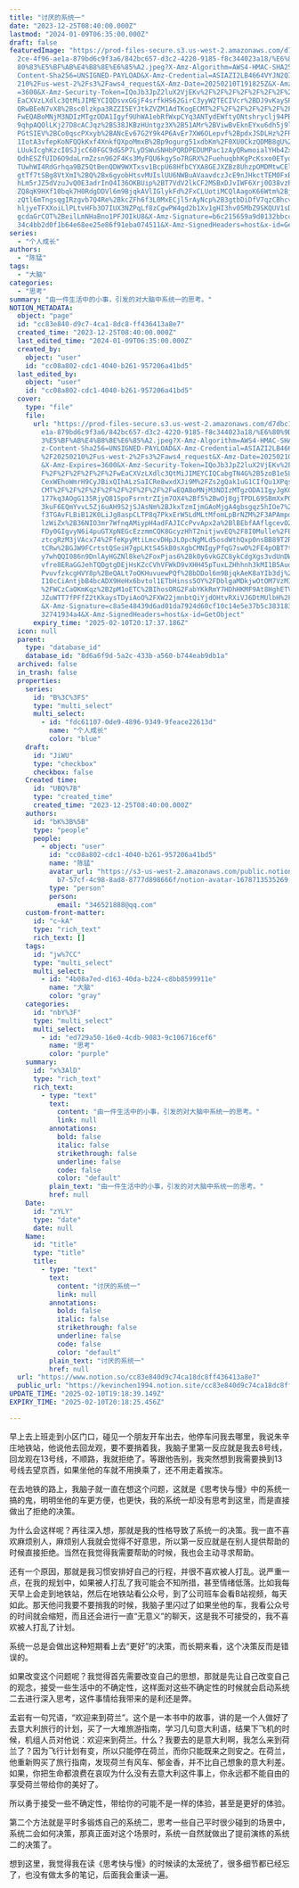 ```yaml
---
title: "讨厌的系统一"
date: "2023-12-25T08:40:00.000Z"
lastmod: "2024-01-09T06:35:00.000Z"
draft: false
featuredImage: "https://prod-files-secure.s3.us-west-2.amazonaws.com/d7dbc101-8\
  2ce-4f96-ae1a-879bd6c9f3a6/842bc657-d3c2-4220-9185-f8c344023a18/%E6%80%9D%E8%\
  80%83%E5%BF%AB%E4%B8%8E%E6%85%A2.jpeg?X-Amz-Algorithm=AWS4-HMAC-SHA256&X-Amz-\
  Content-Sha256=UNSIGNED-PAYLOAD&X-Amz-Credential=ASIAZI2LB4664VYJN2QI%2F20250\
  210%2Fus-west-2%2Fs3%2Faws4_request&X-Amz-Date=20250210T191825Z&X-Amz-Expires\
  =3600&X-Amz-Security-Token=IQoJb3JpZ2luX2VjEKv%2F%2F%2F%2F%2F%2F%2F%2F%2F%2Fw\
  EaCXVzLXdlc3QtMiJIMEYCIQDsvxGGjF4srfkHS62GirC3yyW2TECIVcr%2BDJ9vKaySPwIhAOKhB\
  QRwBEeN7vX8%2Bsc0lzkpa3RZZI5EYJtkZVZM1AdTKogECMT%2F%2F%2F%2F%2F%2F%2F%2F%2F%2\
  FwEQABoMNjM3NDIzMTgzODA1Igyf9UhWA1ebRfWxpCYq3ANTydEWftyONtshryclj94PBVjcFxNOm\
  9qhpAQOlLKj27D8cACJqz%2BS38JKBzHUntgz3X%2B51AMr%2BViwBvEknEYxu6dh5j9lJ7%2BLHl\
  PGtSIEV%2BCo0qscPXxyb%2BANcEv67G2Y9k4P6AvEr7XW6OLepvf%2BpdxJSDLHz%2FRGrytX9y7\
  1IotA3vfepKoNFQQkKxf4XnkfQXpoMmxB%2Bp9ogurg51xdbKm%2F0XU0CkzQDMB8gU%2FccgSULN\
  LUukIcghKzcI0SJjcC60FGC9dG5P7LyDSWuSNHbPQRDPEDUMPac1zAyQRwmoialYHb4ZxgI5us9Yk\
  QdhESZfUID6O9daLrmZzsn962F4Ks3MyFQU6kgySo7RGRX%2FuehuqbhKgPcKsxo0ETyqP3VKUswN\
  TUwhWI4RdGrhqa9BZ5QtBenQDW9WXTxsv1BcpU68HfbCYXA8GEJXZBz8UhzpOMDMtwCElxiqBNNZO\
  gtTf7tSBg8VtXmI%2BQ%2Bx6gyobHtsvMUIslUU6NWBuAVaavdczJcE9nJHkctTEM0FxBN7%2B0jT\
  hLm5rJZ5dVzuJvQ0E3adrInO4I36OKBUip%2BT7VdV2lkCF2MSBxDJvIWF6Xrj0O38vzP2UtnO5Ez\
  ZQ8qK9HXf10bqk7H0RdgDDVl6m9BjqkAVlIGlykFd%2FxCLUotiMCQlAagoK66Wtm%2BjsKe4AKgW\
  zQtl6mTngsqgIRzgvb7Q4Re%2BkcZFh6f3L0MxECjl5rAyNcp%2B3gtbDiDfV7qzCBhcvmclrq9uK\
  hljyeTFXXoiLlPLtvHFb3O7IUX3NZPqLf8zCgwPW4gd2b1Xv1gHI3hv05MbZ9SKQUV1sDJDJt%2Bm\
  gcdaGrCOT%2BeilLmNHaBno1PFJOIkU8&X-Amz-Signature=b6c215659a9d0132bbcc5422c9e1\
  34c4bb2d0f1b64e68ee25e86f91eba074511&X-Amz-SignedHeaders=host&x-id=GetObject"
series:
  - "个人成长"
authors:
  - "陈猛"
tags:
  - "大脑"
categories:
  - "思考"
summary: "由一件生活中的小事，引发的对大脑中系统一的思考。"
NOTION_METADATA:
  object: "page"
  id: "cc83e840-d9c7-4ca1-8dc8-ff436413a8e7"
  created_time: "2023-12-25T08:40:00.000Z"
  last_edited_time: "2024-01-09T06:35:00.000Z"
  created_by:
    object: "user"
    id: "cc08a802-cdc1-4040-b261-957206a41bd5"
  last_edited_by:
    object: "user"
    id: "cc08a802-cdc1-4040-b261-957206a41bd5"
  cover:
    type: "file"
    file:
      url: "https://prod-files-secure.s3.us-west-2.amazonaws.com/d7dbc101-82ce-4f96-a\
        e1a-879bd6c9f3a6/842bc657-d3c2-4220-9185-f8c344023a18/%E6%80%9D%E8%80%8\
        3%E5%BF%AB%E4%B8%8E%E6%85%A2.jpeg?X-Amz-Algorithm=AWS4-HMAC-SHA256&X-Am\
        z-Content-Sha256=UNSIGNED-PAYLOAD&X-Amz-Credential=ASIAZI2LB4665CHBRZF2\
        %2F20250210%2Fus-west-2%2Fs3%2Faws4_request&X-Amz-Date=20250210T191737Z\
        &X-Amz-Expires=3600&X-Amz-Security-Token=IQoJb3JpZ2luX2VjEKv%2F%2F%2F%2\
        F%2F%2F%2F%2F%2F%2FwEaCXVzLXdlc3QtMiJIMEYCIQCabgTN4G%2B5zoB1e5LMZHdEULC\
        CexWEhoWmrH9CyJBixQIhALzSaICRe8wxdXJi9M%2FZs2gQak1uG1CIfQu1XPqsfDJQKogE\
        CMT%2F%2F%2F%2F%2F%2F%2F%2F%2F%2FwEQABoMNjM3NDIzMTgzODA1IgyJgKCe6QnLdHP\
        177kq3AOgG135RjyQ81SpoFsrntrZIjm7OX4%2Bf5%2BwOj8gjTPDL69SBmXxPOkkTiV5Td\
        3kuF6EQmYvvL5Zj6uAH9S2jSJAsNm%2BJkxTzmIjmGAoMjgA4gbsgqz5hIOe7%2BsGsZmP8\
        f3TGAvFLBiB12K0LiJg8aspCLTP8q7PkxErW5LdMLtMfomLpBrNZM%2F3APAmpdLS93FYV1\
        lzWiZx%2B36NIO3mr7WfnqAMiypH4adFAJICcPvvApx2a%2BlBEbfAAflgcevO2OIBPQ7%2\
        FDy0GIgvyN6i4puGTXpNEGcEzzmmCQK8GcyzHhT2nitjwvEQ%2F8I0Mulle%2FEX27gWwMu\
        ztcgRzM3jVAcx74%2FfeKpyMtiLmcvDHpJLOpcNgMLd5osdWthQxp0nsBB89T2RTx680WJS\
        tCRw%2BGJW9FCrtstQSeiH7gpLKtS45kB0sXgbCMNIgyPfqG7swO%2FE4pOBT7tSwk0GocM\
        y7whQQI086n9DnlAyHGZNl8ke%2FoxPjas6%2Bk0y6vkGZC8ykCdgXgs3vdUnDW6fRgtmD3\
        vfre8ERaGGJehTQDgtgDEjHsKZcCVhVFWkD9vXHH45pTuxLZHhhnh3kMI1B5AudBoSM%2Bj\
        PvuvfzkcgHVY8p%2BeQALt7oOKHuvuewPQf%2BbDDol6m9BjqkAeK8aYIb3dj%2Fpt1GXwH\
        I10cCiAntjbB4bcADX9HeHx6bvtol1ETbHinss5OY%2FDblgaMDkjwOtOM7VzMIneRK4mo7\
        %2FWCzCaOKmKqz%2B2pM1oETC%2BIhosORG2FabYKkRmY7HDhHKMF9At8HghETV1rg4GMWS\
        JZuWTT7fPFfZ2tKkaysTDyiAoO%2FXW22jmnbtQiYjdOHtvRXiVJ6DtMUlbH%2Ffq4WW3m8\
        &X-Amz-Signature=c8a5e48439d6ad01da7924d60cf10c14e5e37b5c383183c608aef9\
        32741934a4&X-Amz-SignedHeaders=host&x-id=GetObject"
      expiry_time: "2025-02-10T20:17:37.186Z"
  icon: null
  parent:
    type: "database_id"
    database_id: "8d6a6f9d-5a2c-433b-a560-b744eab9db1a"
  archived: false
  in_trash: false
  properties:
    series:
      id: "B%3C%3FS"
      type: "multi_select"
      multi_select:
        - id: "fdc61107-0de9-4896-9349-9feace22613d"
          name: "个人成长"
          color: "blue"
    draft:
      id: "JiWU"
      type: "checkbox"
      checkbox: false
    Created time:
      id: "UBQ%7B"
      type: "created_time"
      created_time: "2023-12-25T08:40:00.000Z"
    authors:
      id: "bK%3B%5B"
      type: "people"
      people:
        - object: "user"
          id: "cc08a802-cdc1-4040-b261-957206a41bd5"
          name: "陈猛"
          avatar_url: "https://s3-us-west-2.amazonaws.com/public.notion-static.com/775523\
            b7-57cf-4c98-8ad8-8777d898666f/notion-avatar-1678713535269.png"
          type: "person"
          person:
            email: "346521888@qq.com"
    custom-front-matter:
      id: "c~kA"
      type: "rich_text"
      rich_text: []
    tags:
      id: "jw%7CC"
      type: "multi_select"
      multi_select:
        - id: "4b08a7ed-d163-40da-b224-c8bb8599911e"
          name: "大脑"
          color: "gray"
    categories:
      id: "nbY%3F"
      type: "multi_select"
      multi_select:
        - id: "ed729a50-16e0-4cdb-9083-9c106716cef6"
          name: "思考"
          color: "purple"
    summary:
      id: "x%3AlD"
      type: "rich_text"
      rich_text:
        - type: "text"
          text:
            content: "由一件生活中的小事，引发的对大脑中系统一的思考。"
            link: null
          annotations:
            bold: false
            italic: false
            strikethrough: false
            underline: false
            code: false
            color: "default"
          plain_text: "由一件生活中的小事，引发的对大脑中系统一的思考。"
          href: null
    Date:
      id: "zYLY"
      type: "date"
      date: null
    Name:
      id: "title"
      type: "title"
      title:
        - type: "text"
          text:
            content: "讨厌的系统一"
            link: null
          annotations:
            bold: false
            italic: false
            strikethrough: false
            underline: false
            code: false
            color: "default"
          plain_text: "讨厌的系统一"
          href: null
  url: "https://www.notion.so/cc83e840d9c74ca18dc8ff436413a8e7"
  public_url: "https://kevinchen1994.notion.site/cc83e840d9c74ca18dc8ff436413a8e7"
UPDATE_TIME: "2025-02-10T19:18:39.149Z"
EXPIRY_TIME: "2025-02-10T20:18:25.456Z"

---
```

<link rel="stylesheet" href="https://cdn.jsdelivr.net/npm/katex@0.16.2/dist/katex.min.css" integrity="sha384-bYdxxUwYipFNohQlHt0bjN/LCpueqWz13HufFEV1SUatKs1cm4L6fFgCi1jT643X" crossorigin="anonymous">


早上去上班走到小区门口，碰见一个朋友开车出去，他停车问我去哪里，我说朱辛庄地铁站，他说他去回龙观，要不要捎着我，我脑子里第一反应就是我去8号线，回龙观在13号线，不顺路，我就拒绝了。等跟他告别，我突然想到我需要换到13号线去望京西，如果坐他的车就不用换乘了，还不用走着挨冻。


在去地铁的路上，我脑子就一直在想这个问题，这就是《思考快与慢》中的系统一搞的鬼，明明坐他的车更方便，也更快，我的系统一却没有思考到这里，而是直接做出了拒绝的决策。


为什么会这样呢？再往深入想，那就是我的性格导致了系统一的决策。我一直不喜欢麻烦别人，麻烦别人我就会觉得不好意思，所以第一反应就是在别人提供帮助的时候直接拒绝。当然在我觉得我需要帮助的时候，我也会主动寻求帮助。


还有一个原因，那就是我习惯安排好自己的行程，并很不喜欢被人打乱。说严重一点，在我的规划中，如果被人打乱了我可能会不知所措，甚至情绪低落。比如我每天早上会走到地铁站，然后在地铁站看公众号，到了公司班车会看B站视频，每天如此。那天他问我要不要捎我的时候，我脑子里闪过了如果坐他的车，我看公众号的时间就会缩短，而且还会进行一直“无意义”的聊天，这是我不可接受的，我不喜欢被人打乱了计划。


系统一总是会做出这种短期看上去“更好”的决策，而长期来看，这个决策反而是错误的。


如果改变这个问题呢？我觉得首先需要改变自己的思想，那就是先让自己改变自己的观念，接受一些生活中的不确定性，这样面对这些不确定性的时候就会启动系统二去进行深入思考，这件事情给我带来的是利还是弊。


孟岩有一句咒语，“欢迎来到荷兰”。这个是一本书中的故事，讲的是一个人做好了去意大利旅行的计划，买了一大堆旅游指南，学习几句意大利语，结果下飞机的时候，机组人员对他说：欢迎来到荷兰。什么？我要去的是意大利啊，我怎么来到荷兰了？因为飞行计划有变，所以只能停在荷兰，而你只能既来之则安之。在荷兰，他重新购买了旅行指南，发现荷兰有风车、郁金香，并不比自己想象的意大利差。如果，你把生命都浪费在哀叹为什么没有去意大利这件事上，你永远都不能自由的享受荷兰带给你的美好了。


所以勇于接受一些不确定性，带给你的可能不是一样的体验，甚至是更好的体验。


第二个方法就是平时多锻炼自己的系统二，思考一些自己平时很少碰到的场景中，系统二会如何决策，那真正面对这个场景时，系统一自然就做出了提前演练的系统二的决策了。


想到这里，我觉得我在读《思考快与慢》的时候读的太笼统了，很多细节都已经忘了，也没有做太多的笔记，后面我会重读一遍。

